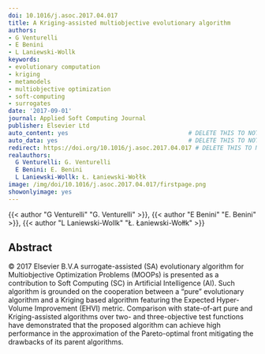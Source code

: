 ```yaml
---
doi: 10.1016/j.asoc.2017.04.017
title: A Kriging-assisted multiobjective evolutionary algorithm
authors:
- G Venturelli
- E Benini
- L Laniewski-Wollk
keywords:
- evolutionary computation
- kriging
- metamodels
- multiobjective optimization
- soft-computing
- surrogates
date: '2017-09-01'
journal: Applied Soft Computing Journal
publisher: Elsevier Ltd
auto_content: yes                                  # DELETE THIS TO NOT AUTO GENERATE CONTENT
auto_data: yes                                     # DELETE THIS TO NOT AUTO GENERATE METADATA
redirect: https://doi.org/10.1016/j.asoc.2017.04.017 # DELETE THIS TO NOT REDIRECT
realauthors:
  G Venturelli: G. Venturelli
  E Benini: E. Benini
  L Laniewski-Wollk: Ł. Łaniewski-Wołłk
image: /img/doi/10.1016/j.asoc.2017.04.017/firstpage.png
showonlyimage: yes
---
```

{{< author "G Venturelli" "G. Venturelli" >}}, {{< author "E Benini" "E. Benini" >}}, {{< author "L Laniewski-Wollk" "Ł. Łaniewski-Wołłk" >}}

## Abstract
© 2017 Elsevier B.V.A surrogate-assisted (SA) evolutionary algorithm for Multiobjective Optimization Problems (MOOPs) is presented as a contribution to Soft Computing (SC) in Artificial Intelligence (AI). Such algorithm is grounded on the cooperation between a “pure” evolutionary algorithm and a Kriging based algorithm featuring the Expected Hyper-Volume Improvement (EHVI) metric. Comparison with state-of-art pure and Kriging-assisted algorithms over two- and three-objective test functions have demonstrated that the proposed algorithm can achieve high performance in the approximation of the Pareto-optimal front mitigating the drawbacks of its parent algorithms.

